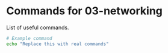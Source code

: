 # Commands for 03-networking

List of useful commands.

```bash
# Example command
echo "Replace this with real commands"
```
